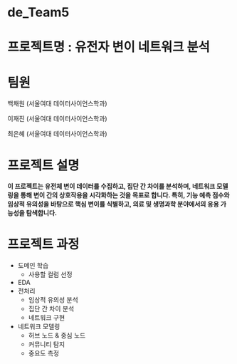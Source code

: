 # de_Team5

# 프로젝트명 : 유전자 변이 네트워크 분석

# 팀원
백채원 (서울여대 데이터사이언스학과)

이재진 (서울여대 데이터사이언스학과)

최은혜 (서울여대 데이터사이언스학과)

# 프로젝트 설명
**이 프로젝트는 유전체 변이 데이터를 수집하고, 집단 간 차이를 분석하며, 네트워크 모델링을 통해 변이 간의 상호작용을 시각화하는 것을 목표로 합니다. 특히, 기능 예측 점수와 임상적 유의성을 바탕으로 핵심 변이를 식별하고, 의료 및 생명과학 분야에서의 응용 가능성을 탐색합니다.**


# 프로젝트 과정
* 도메인 학습
    * 사용할 컬럼 선정
* EDA
* 전처리
  * 임상적 유의성 분석
  * 집단 간 차이 분석
  * 네트워크 구현
* 네트워크 모델링
  * 허브 노드 & 중심 노드
  * 커뮤니티 탐지
  * 중요도 측정


